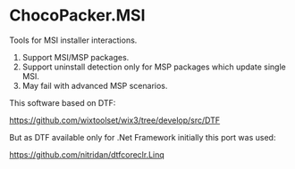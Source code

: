 # ChocoPacker.MSI
Tools for MSI installer interactions.

1. Support MSI/MSP packages.
2. Support uninstall detection only for MSP packages which update single MSI.
3. May fail with advanced MSP scenarios.

This software based on DTF:

https://github.com/wixtoolset/wix3/tree/develop/src/DTF

But as DTF available only for .Net Framework initially this port was used:

https://github.com/nitridan/dtfcoreclr.Linq



